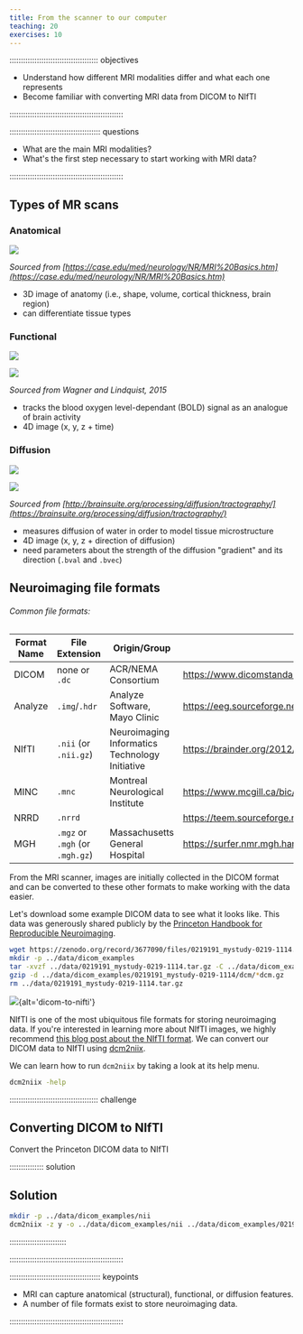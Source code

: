 ```yaml
---
title: From the scanner to our computer
teaching: 20
exercises: 10
---
```


::::::::::::::::::::::::::::::::::::::: objectives

- Understand how different MRI modalities differ and what each one represents
- Become familiar with converting MRI data from DICOM to NIfTI

::::::::::::::::::::::::::::::::::::::::::::::::::

:::::::::::::::::::::::::::::::::::::::: questions

- What are the main MRI modalities?
- What's the first step necessary to start working with MRI data?

::::::::::::::::::::::::::::::::::::::::::::::::::



## Types of MR scans

### Anatomical

![](fig/t1t2flairbrain.jpg)

*Sourced from [https://case.edu/med/neurology/NR/MRI%20Basics.htm](https://case.edu/med/neurology/NR/MRI%20Basics.htm)*

- 3D image of anatomy (i.e., shape, volume, cortical thickness, brain region)
- can differentiate tissue types

### Functional

![](fig/bold.gif)

![](fig/fmri_timeseries.png)

*Sourced from Wagner and Lindquist, 2015*

- tracks the blood oxygen level-dependant (BOLD) signal as an analogue of brain activity
- 4D image (x, y, z + time)

### Diffusion

![](fig/dwi.gif)

![](fig/dwi_tracts.png)

*Sourced from [http://brainsuite.org/processing/diffusion/tractography/](https://brainsuite.org/processing/diffusion/tractography/)*

- measures diffusion of water in order to model tissue microstructure
- 4D image (x, y, z + direction of diffusion)
- need parameters about the strength of the diffusion "gradient" and its direction (`.bval` and `.bvec`)

## Neuroimaging file formats

<h6 id="fileformats"> Common file formats:</h6>

| Format Name | File Extension | Origin/Group                                  | More info|
| ----------- | -------------- | --------------------------------------------- |-----------
| DICOM       | none or `.dc`  | ACR/NEMA Consortium                           |https://www.dicomstandard.org/  |
| Analyze     | `.img`/`.hdr`   | Analyze Software, Mayo Clinic                 |https://eeg.sourceforge.net/ANALYZE75.pdf|
| NIfTI       | `.nii`  (or `.nii.gz`) | Neuroimaging Informatics Technology Initiative|https://brainder.org/2012/09/23/the-nifti-file-format/|
| MINC        | `.mnc`           | Montreal Neurological Institute               |https://www.mcgill.ca/bic/software/minc|
| NRRD        | `.nrrd`          |                                               |https://teem.sourceforge.net/nrrd/format.html|
| MGH         |`.mgz`  or `.mgh` (or `.mgh.gz`) | Massachusetts General Hospital|https://surfer.nmr.mgh.harvard.edu/fswiki/FsTutorial/MghFormat|



From the MRI scanner, images are initially collected in the DICOM format and can be converted to these other formats to make working with the data easier.

Let's download some example DICOM data to see what it looks like.
This data was generously shared publicly by the [Princeton Handbook for Reproducible Neuroimaging](https://brainhack-princeton.github.io/handbook/).

```bash
wget https://zenodo.org/record/3677090/files/0219191_mystudy-0219-1114.tar.gz -O ../data/0219191_mystudy-0219-1114.tar.gz
mkdir -p ../data/dicom_examples
tar -xvzf ../data/0219191_mystudy-0219-1114.tar.gz -C ../data/dicom_examples
gzip -d ../data/dicom_examples/0219191_mystudy-0219-1114/dcm/*dcm.gz
rm ../data/0219191_mystudy-0219-1114.tar.gz
```

![](fig/dicom_to_nifti.png){alt='dicom-to-nifti'}

NIfTI is one of the most ubiquitous file formats for storing neuroimaging data.
If you're interested in learning more about NIfTI images, we highly recommend [this blog post about the NIfTI format](https://brainder.org/2012/09/23/the-nifti-file-format/).
We can convert our DICOM data to NIfTI using [dcm2niix](https://github.com/rordenlab/dcm2niix).

We can learn how to run `dcm2niix` by taking a look at its help menu.

```bash
dcm2niix -help
```

:::::::::::::::::::::::::::::::::::::::  challenge

## Converting DICOM to NIfTI

Convert the Princeton DICOM data to NIfTI

:::::::::::::::  solution

## Solution

```bash
mkdir -p ../data/dicom_examples/nii
dcm2niix -z y -o ../data/dicom_examples/nii ../data/dicom_examples/0219191_mystudy-0219-1114/
```

:::::::::::::::::::::::::

::::::::::::::::::::::::::::::::::::::::::::::::::

:::::::::::::::::::::::::::::::::::::::: keypoints

- MRI can capture anatomical (structural), functional, or diffusion features.
- A number of file formats exist to store neuroimaging data.

::::::::::::::::::::::::::::::::::::::::::::::::::


